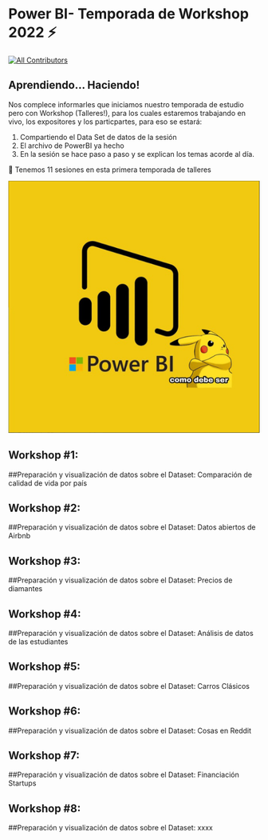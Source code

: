 # Power BI- Temporada de Workshop 2022 ⚡️
 [![All Contributors](https://img.shields.io/badge/all_contributors-4-orange.svg?style=flat-square)](#contributors)

## Aprendiendo... Haciendo!

Nos complece informarles que iniciamos nuestro temporada de estudio pero con Workshop (Talleres!), para los cuales estaremos trabajando en vivo, los expositores y los particpartes, para eso se estará:
1. Compartiendo el Data Set de datos de la sesión
2. El archivo de PowerBI ya hecho
3. En la sesión se hace paso a paso y se explican los temas acorde al día. 

📢 Tenemos 11 sesiones en esta primera temporada de talleres


![Image text](https://github.com/DataEngineering-LATAM/PowerBi-StudyClub/blob/main/Temporada%20-%20Workshop2022/images/power%20bi.PNG)




## Workshop #1: 
##Preparación y visualización de datos sobre el Dataset: Comparación de calidad de vida por país


## Workshop #2: 
##Preparación y visualización de datos sobre el Dataset: Datos abiertos de Airbnb


## Workshop #3: 
##Preparación y visualización de datos sobre el Dataset: Precios de diamantes


## Workshop #4: 
##Preparación y visualización de datos sobre el Dataset: Análisis de datos de las estudiantes


## Workshop #5: 
##Preparación y visualización de datos sobre el Dataset: Carros Clásicos


## Workshop #6: 
##Preparación y visualización de datos sobre el Dataset: Cosas en Reddit


## Workshop #7: 
##Preparación y visualización de datos sobre el Dataset: Financiación Startups 

## Workshop #8: 
##Preparación y visualización de datos sobre el Dataset: xxxx

<!--

🐤 🚀 ⏱️ 📚 🛠️ 🕛 💬 📃 💡 📧 📊 📉 📈 📌 📍 🗓️ 🗓️ 📆 📢 🔔 🎶 ✔️ ☑️ ✅ 🔵 🔴 ⚫️ 🔹 🔺 🔻 🔥 💻 

-->
